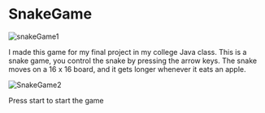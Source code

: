 # SnakeGame

![snakeGame1](https://user-images.githubusercontent.com/48542636/54408325-b495bd00-469e-11e9-9778-2f0432ebbbe5.PNG)

I made this game for my final project in my college Java class. This is a snake game, you control the snake by pressing the arrow keys. 
The snake moves on a 16 x 16 board, and it gets longer whenever it eats an apple.


![SnakeGame2](https://user-images.githubusercontent.com/48542636/54408369-edce2d00-469e-11e9-9571-6d73561baf25.PNG)

Press start to start the game

